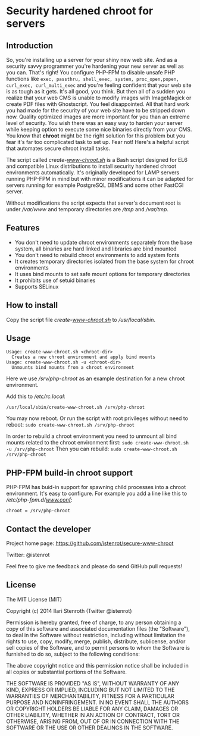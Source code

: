 # Security hardened chroot for servers

## Introduction

So, you're installing up a server for your shiny new web site. And as a security savvy programmer you're hardening your new server as well as you can. That's right! You configure PHP-FPM to disable unsafe PHP functions like `exec, passthru, shell_exec, system, proc_open,popen, curl_exec, curl_multi_exec` and you're feeling confident that your web site is as tough as it gets. It's all good, you think. But then all of a sudden you realize that your web CMS is unable to modify images with ImageMagick or create PDF files with Ghostscript. You feel disappointed. All that hard work you had made for the security of your web site have to be stripped down now. Quality optimized images are more important for you than an extreme level of security. You wish there was an easy way to harden your server while keeping option to execute some nice binaries directly from your CMS. You know that **chroot** might be the right solution for this problem but you fear it's far too complicated task to set up. Fear not! Here's a helpful script that automates secure chroot install tasks.

The script called *create-www-chroot.sh* is a Bash script designed for EL6 and compatible Linux distributions to install security hardened chroot environments automatically. It's originally developed for LAMP servers running PHP-FPM in mind but with minor modifications it can be adapted for servers running for example PostgreSQL DBMS and some other FastCGI server.

Without modifications the script expects that server's document root is under */var/www* and temporary directories are */tmp* and */var/tmp*.

## Features

* You don't need to update chroot environments separately from the base system, all binaries are hard linked and libraries are bind mounted
* You don't need to rebuild chroot environments to add system fonts
* It creates temporary directories isolated from the base system for chroot environments
* It uses bind mounts to set safe mount options for temporary directories
* It prohibits use of setuid binaries
* Supports SELinux

## How to install

Copy the script file *create-www-chroot.sh* to */usr/local/sbin*.

## Usage

```
Usage: create-www-chroot.sh <chroot-dir>
  Creates a new chroot environment and apply bind mounts
Usage: create-www-chroot.sh -u <chroot-dir>
  Unmounts bind mounts from a chroot environment
```

Here we use */srv/php-chroot* as an example destination for a new chroot environment.

Add this to */etc/rc.local*:
```
/usr/local/sbin/create-www-chroot.sh /srv/php-chroot
```

You may now reboot. Or run the script with root privileges without need to reboot: `sudo create-www-chroot.sh /srv/php-chroot`

In order to rebuild a chroot environment you need to unmount all bind mounts related to the chroot environment first: `sudo create-www-chroot.sh -u /srv/php-chroot`
Then you can rebuild: `sudo create-www-chroot.sh /srv/php-chroot`

## PHP-FPM build-in chroot support

PHP-FPM has buid-in support for spawning child processes into a chroot environment. It's easy to configure. For example you add a line like this to */etc/php-fpm.d/www.conf*:
```
chroot = /srv/php-chroot
```

## Contact the developer

Project home page: https://github.com/istenrot/secure-www-chroot

Twitter: @istenrot

Feel free to give me feedback and please do send GitHub pull requests!

## License

The MIT License (MIT)

Copyright (c) 2014 Ilari Stenroth (Twitter @istenrot)

Permission is hereby granted, free of charge, to any person obtaining a copy
of this software and associated documentation files (the "Software"), to deal
in the Software without restriction, including without limitation the rights
to use, copy, modify, merge, publish, distribute, sublicense, and/or sell
copies of the Software, and to permit persons to whom the Software is
furnished to do so, subject to the following conditions:

The above copyright notice and this permission notice shall be included in all
copies or substantial portions of the Software.

THE SOFTWARE IS PROVIDED "AS IS", WITHOUT WARRANTY OF ANY KIND, EXPRESS OR
IMPLIED, INCLUDING BUT NOT LIMITED TO THE WARRANTIES OF MERCHANTABILITY,
FITNESS FOR A PARTICULAR PURPOSE AND NONINFRINGEMENT. IN NO EVENT SHALL THE
AUTHORS OR COPYRIGHT HOLDERS BE LIABLE FOR ANY CLAIM, DAMAGES OR OTHER
LIABILITY, WHETHER IN AN ACTION OF CONTRACT, TORT OR OTHERWISE, ARISING FROM,
OUT OF OR IN CONNECTION WITH THE SOFTWARE OR THE USE OR OTHER DEALINGS IN THE
SOFTWARE.

